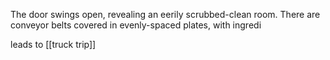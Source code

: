 The door swings open, revealing an eerily scrubbed-clean room. There are conveyor belts covered in evenly-spaced plates, with ingredi

leads to [[truck trip]]
